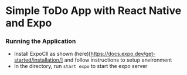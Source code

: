 # Simple ToDo App with React Native and Expo

### Running the Application

- Install ExpoClI as shown (here)[https://docs.expo.dev/get-started/installation/] and follow instructions to setup environment
- In the directory, run `start expo` to start the expo server
